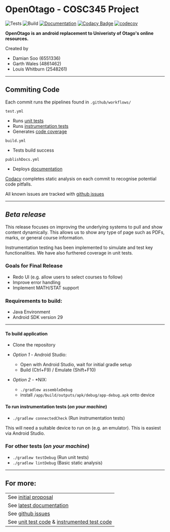 # OpenOtago - COSC345 Project

![Tests](https://github.com/GenericPath/345/workflows/Tests/badge.svg) ![Build](https://github.com/GenericPath/345/workflows/Build/badge.svg) [![Documentation](https://github.com/GenericPath/345/workflows/Documentation/badge.svg)](https://zyviax.github.io/345Documentation/app/index.html) [![Codacy Badge](https://app.codacy.com/project/badge/Grade/69862f4fa1f84105979181bf83eb4340)](https://www.codacy.com/manual/garth.dhnz/345?utm_source=github.com&amp;utm_medium=referral&amp;utm_content=GenericPath/345&amp;utm_campaign=Badge_Grade) [![codecov](https://codecov.io/gh/GenericPath/345/branch/master/graph/badge.svg)](https://codecov.io/gh/GenericPath/345)

**OpenOtago is an android replacement to Univeristy of Otago\'s online resources.**

Created by
-   Damian Soo (6551336)
-   Garth Wales (4861462)
-   Louis Whitburn (2548261)

---
## **Commiting Code**

Each commit runs the pipelines found in ```.github/workflows/```

```test.yml```

-   Runs <a href="https://github.com/GenericPath/345/blob/master/app/src/test/java/com/otago/open/UnitTest.kt">unit tests</a>
-   Runs <a href="https://github.com/GenericPath/345/blob/master/app/src/androidTest/java/com/otago/open/InstrumentedTest.kt">instrumentation tests</a>
-   Generates <a href="https://codecov.io/gh/GenericPath/345">code coverage</a>

```build.yml```

-   Tests build success

```publishDocs.yml```

-   Deploys <a href="">documentation</a>

<a href=https://app.codacy.com/manual/garth.dhnz/345/dashboard>Codacy</a> completes static analysis on each commit to recognise potential code pitfalls.

All known issues are tracked with <a href="https://github.com/GenericPath/345/issues">github issues</a>

---
## ***Beta release***

This release focuses on improving the underlying systems to pull and show content dynamically. This allows us to show any type of page such as PDFs, marks, or general course information.

Instrumentation testing has been implemented to simulate and test key functionalities. We have also furthered coverage in unit tests.

### Goals for Final Release
-   Redo UI (e.g. allow users to select courses to follow)
-   Improve error handling
-   Implement MATH/STAT support

### Requirements to build:
-   Java Environment
-   Android SDK version 29

---
#### To build application

-   Clone the repository

-   *Option 1* - Android Studio:
    -   Open with Android Studio, wait for initial gradle setup
    -   Build (Ctrl+F9) / Emulate (Shift+F10)

-   *Option 2* - *NIX:
    -   ```./gradlew assembleDebug```
    -   install ```/app/build/outputs/apk/debug/app-debug.apk``` onto device

#### To run instrumentation tests (*on your machine*)

-   ```./gradlew connectedCheck``` (Run instrumentation tests)

This will need a suitable device to run on (e.g. an emulator).
This is easiest via Android Studio.

### For other tests (*on your machine*)
-   ```./gradlew testDebug``` (Run unit tests)
-   ```./gradlew lintDebug``` (Basic static analysis)

---
## For more:
<table>
<tr>
    <td>See <a href="https://github.com/GenericPath/345/blob/master/proposal/proposal.pdf">initial proposal</a></td>
</tr>

<tr>
    <td>See <a href="https://zyviax.github.io/345Documentation/app/index.html">latest documentation</a></td>
</tr>

<tr>
    <td>See <a href="https://github.com/GenericPath/345/issues">github issues</a></td>
</tr>

<tr>
    <td>See <a href="https://github.com/GenericPath/345/blob/master/app/src/test/java/com/otago/open/UnitTest.kt">unit test code</a> & <a       href="https://github.com/GenericPath/345/blob/master/app/src/androidTest/java/com/otago/open/InstrumentedTest.kt">instrumented test code</a></td>
</tr>
</table>
